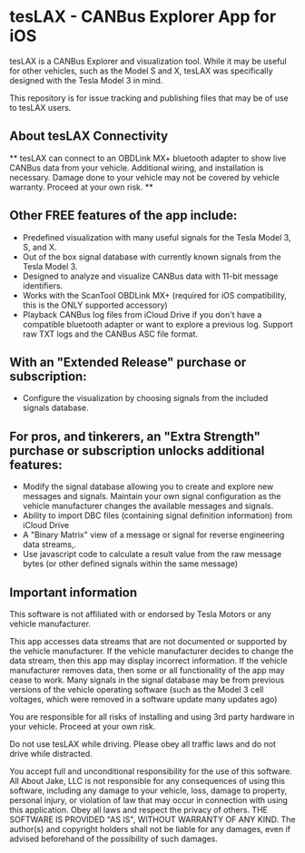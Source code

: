 # tesLAX - CANBus Explorer App for iOS

tesLAX is a CANBus Explorer and visualization tool.  While it may be useful for other vehicles, such as the Model S and X, tesLAX was specifically designed with the Tesla Model 3 in mind.

This repository is for issue tracking and publishing files that may be of use to tesLAX users.

## About tesLAX Connectivity

** tesLAX can connect to an OBDLink MX+ bluetooth adapter to show live CANBus data from your vehicle. Additional wiring, and installation is necessary.  Damage done to your vehicle may not be covered by vehicle warranty. Proceed at your own risk. **

## Other FREE features of the app include:

- Predefined visualization with many useful signals for the Tesla Model 3, S, and X.
- Out of the box signal database with currently known signals from the Tesla Model 3.
- Designed to analyze and visualize CANBus data with 11-bit message identifiers.
- Works with the ScanTool OBDLink MX+ (required for iOS compatibility, this is the ONLY supported accessory)
- Playback CANBus log files from iCloud Drive if you don't have a compatible bluetooth adapter or want to explore a previous log.  Support raw TXT logs and the CANBus ASC file format.

## With an "Extended Release" purchase or subscription:

- Configure the visualization by choosing signals from the included signals database.

## For pros, and tinkerers, an "Extra Strength" purchase or subscription unlocks additional features:

- Modify the signal database allowing you to create and explore new messages and signals.  Maintain your own signal configuration as the vehicle manufacturer changes the available messages and signals.
- Ability to import DBC files (containing signal definition information) from iCloud Drive
- A "Binary Matrix" view of a message or signal for reverse engineering data streams,.
- Use javascript code to calculate a result value from the raw message bytes (or other defined signals within the same message)

## Important information

This software is not affiliated with or endorsed by Tesla Motors or any vehicle manufacturer.

This app accesses data streams that are not documented or supported by the vehicle manufacturer.   If the vehicle manufacturer decides to change the data stream, then this app may display incorrect information.  If the vehicle manufacturer removes data, then some or all functionality of the app may cease to work.  Many signals in the signal database may be from previous versions of the vehicle operating software (such as the Model 3 cell voltages, which were removed in a software update many updates ago)

You are responsible for all risks of installing and using 3rd party hardware in your vehicle.  Proceed at your own risk.

Do not use tesLAX while driving.  Please obey all traffic laws and do not drive while distracted.

You accept full and unconditional responsibility for the use of this software. All About Jake, LLC is not responsible for any consequences of using this software, including any damage to your vehicle, loss, damage to property, personal injury, or violation of law that may occur in connection with using this application.  Obey all laws and respect the privacy of others. THE SOFTWARE IS PROVIDED "AS IS", WITHOUT WARRANTY OF ANY KIND.  The author(s) and copyright holders shall not be liable for any damages, even if advised beforehand of the possibility of such damages.

